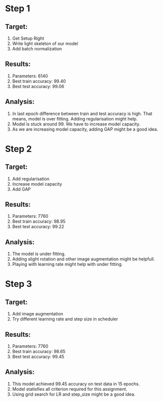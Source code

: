 # Step 1
## Target:
1. Get Setup Right
2. Write light skeleton of our model
3. Add batch normalization

## Results:
1. Parameters: 6140
2. Best train accuracy: 99.40
3. Best test accuracy: 99.06

## Analysis:
1. In last epoch difference between train and test accuracy is high. That means, model is over fitting. Adding regularisation might help.
2. Model is stuck around 99. We have to increase model capacity.
3. As we are increasing model capacity, adding GAP might be a good idea.

# Step 2
## Target:
1. Add regularisation
2. Increase model capacity
3. Add GAP

## Results:
1. Parameters: 7760
2. Best train accuracy: 98.95
3. Best test accuracy: 99.22

## Analysis:
1. The model is under fitting.
2. Adding slight rotation and other image augmentation might be helpfull.
3. Playing with learning rate might help with under fitting.

# Step 3
## Target:
1. Add image augmentation
2. Try different learning rate and step size in scheduler

## Results:
1. Parameters: 7760
2. Best train accuracy: 98.65
3. Best test accuracy: 99.45

## Analysis:
1. This model achieved 99.45 accuracy on test data in 15 epochs.
2. Model statisfies all criterion required for this assignment.
3. Using grid search for LR and step_size might be a good idea.